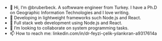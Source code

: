 - 👋 Hi, I’m @bruberbeck. A softwware engineer from Turkey. I have a Ph.D on Geographic Information Technologies and I love writing.
- 👀 Developing in lightweight frameworks such Node.js and React.
- 🌱 Full stack web development using Node.js and React.
- 💞️ I’m looking to collaborate on system programming tasks.
- 📫 How to reach me: linkedin.com/in/dr-feyzi-çelik-yılankıran-a9317614a

<!---
bruberbeck/bruberbeck is a ✨ special ✨ repository because its `README.md` (this file) appears on your GitHub profile.
You can click the Preview link to take a look at your changes.
--->
